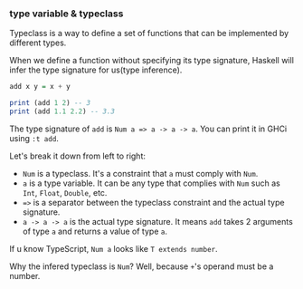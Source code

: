 ### type variable & typeclass

Typeclass is a way to define a set of functions that can be implemented by different types.

When we define a function without specifying its type signature, Haskell will infer the type signature for us(type inference).

```haskell
add x y = x + y

print (add 1 2) -- 3
print (add 1.1 2.2) -- 3.3
```

The type signature of `add` is `Num a => a -> a -> a`. You can print it in GHCi using `:t add`.

Let's break it down from left to right:

- `Num` is a typeclass. It's a constraint that `a` must comply with `Num`.
- `a` is a type variable. It can be any type that complies with `Num` such as `Int`, `Float`, `Double`, etc.
- `=>` is a separator between the typeclass constraint and the actual type signature.
- `a -> a -> a` is the actual type signature. It means `add` takes 2 arguments of type `a` and returns a value of type `a`.

If u know TypeScript, `Num a` looks like `T extends number`.

Why the infered typeclass is `Num`? Well, because `+`'s operand must be a number.

###
